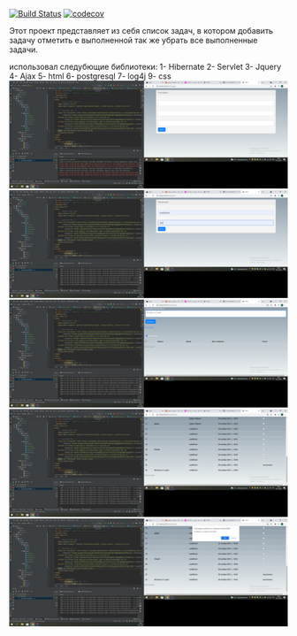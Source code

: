 [![Build Status](https://app.travis-ci.com/MikhailPushkarev25/TODO.svg?branch=master)](https://app.travis-ci.com/MikhailPushkarev25/TODO)
[![codecov](https://codecov.io/gh/MikhailPushkarev25/TODO/branch/master/graph/badge.svg?token=1zXBEv7ZG9)](https://codecov.io/gh/MikhailPushkarev25/TODO)

Этот проект представляет из себя список задач, в котором добавить задачу отметить е выполненной
так же убрать все выполненные задачи.

использовал следубющие библиотеки:
1- Hibernate
2- Servlet
3- Jquery
4- Ajax
5- html
6- postgresql
7- log4j
9- css
![ScreenShot](images/(1).png)
![ScreenShot](images/(2).png)
![ScreenShot](images/(3).png)
![ScreenShot](images/(4).png)
![ScreenShot](images/(5).png)
